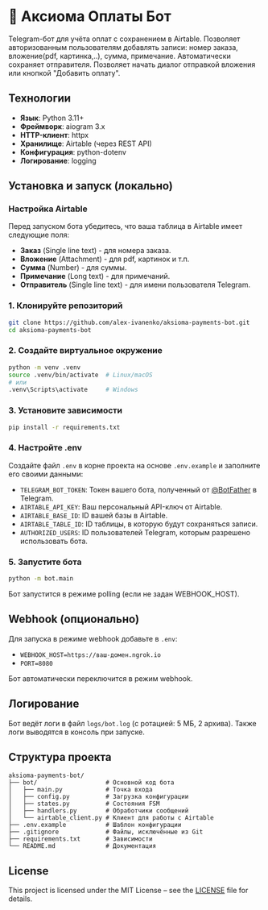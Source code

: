 # 🤖 Аксиома Оплаты Бот

Telegram-бот для учёта оплат с сохранением в Airtable.
Позволяет авторизованным пользователям добавлять записи: номер заказа, вложение(pdf, картинка,..), сумма, примечание.
Автоматически сохраняет отправителя.
Позволяет начать диалог отправкой вложения или кнопкой "Добавить оплату".


## Технологии

- **Язык**: Python 3.11+
- **Фреймворк**: aiogram 3.x
- **HTTP-клиент**: httpx
- **Хранилище**: Airtable (через REST API)
- **Конфигурация**: python-dotenv
- **Логирование**: logging

## Установка и запуск (локально)

### Настройка Airtable

Перед запуском бота убедитесь, что ваша таблица в Airtable имеет следующие поля:

- **Заказ** (Single line text) - для номера заказа.
- **Вложение** (Attachment) - для pdf, картинок и т.п.
- **Сумма** (Number) - для суммы.
- **Примечание** (Long text) - для примечаний.
- **Отправитель** (Single line text) - для имени пользователя Telegram.

### 1. Клонируйте репозиторий

```bash
git clone https://github.com/alex-ivanenko/aksioma-payments-bot.git
cd aksioma-payments-bot
```
### 2. Создайте виртуальное окружение
```bash
python -m venv .venv
source .venv/bin/activate  # Linux/macOS
# или
.venv\Scripts\activate     # Windows
```
### 3. Установите зависимости
```bash
pip install -r requirements.txt
```
### 4. Настройте .env
Создайте файл `.env` в корне проекта на основе `.env.example` и заполните его своими данными:

- `TELEGRAM_BOT_TOKEN`: Токен вашего бота, полученный от [@BotFather](https://t.me/BotFather) в Telegram.
- `AIRTABLE_API_KEY`: Ваш персональный API-ключ от Airtable.
- `AIRTABLE_BASE_ID`: ID вашей базы в Airtable.
- `AIRTABLE_TABLE_ID`: ID таблицы, в которую будут сохраняться записи.
- `AUTHORIZED_USERS`: ID пользователей Telegram, которым разрешено использовать бота.

### 5. Запустите бота
```bash
python -m bot.main
```
Бот запустится в режиме polling (если не задан WEBHOOK_HOST).

## Webhook (опционально)
Для запуска в режиме webhook добавьте в `.env`:
- `WEBHOOK_HOST=https://ваш-домен.ngrok.io`
- `PORT=8080`

Бот автоматически переключится в режим webhook.

## Логирование
Бот ведёт логи в файл `logs/bot.log` (с ротацией: 5 МБ, 2 архива).
Также логи выводятся в консоль при запуске.

## Структура проекта
```text
aksioma-payments-bot/
├── bot/                   # Основной код бота
│   ├── main.py            # Точка входа
│   ├── config.py          # Загрузка конфигурации
│   ├── states.py          # Состояния FSM
│   ├── handlers.py        # Обработчики сообщений
│   └── airtable_client.py # Клиент для работы с Airtable
├── .env.example           # Шаблон конфигурации
├── .gitignore             # Файлы, исключённые из Git
├── requirements.txt       # Зависимости
└── README.md              # Документация
```

## License
This project is licensed under the MIT License – see the [LICENSE](LICENSE) file for details.


